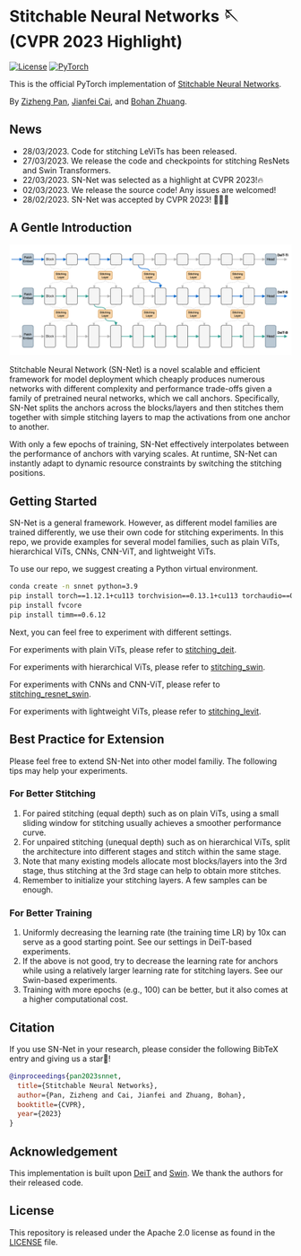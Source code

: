 # Stitchable Neural Networks 🪡 (CVPR 2023 Highlight)

[![License](https://img.shields.io/badge/License-Apache_2.0-blue.svg)](https://opensource.org/licenses/Apache-2.0) 
<a href="https://pytorch.org/get-started/locally/"><img alt="PyTorch" src="https://img.shields.io/badge/PyTorch-ee4c2c?logo=pytorch&logoColor=white"></a>


This is the official PyTorch implementation of [Stitchable Neural Networks](https://arxiv.org/abs/2302.06586).


By [Zizheng Pan](https://scholar.google.com.au/citations?user=w_VMopoAAAAJ&hl=en), [Jianfei Cai](https://scholar.google.com/citations?user=N6czCoUAAAAJ&hl=en), and [Bohan Zhuang](https://scholar.google.com.au/citations?user=DFuDBBwAAAAJ).



## News

- 28/03/2023. Code for stitching LeViTs has been released. 
- 27/03/2023. We release the code and checkpoints for stitching ResNets and Swin Transformers.
- 22/03/2023. SN-Net was selected as a highlight at CVPR 2023!🔥
- 02/03/2023. We release the source code! Any issues are welcomed!
- 28/02/2023. SN-Net was accepted by CVPR 2023! 🎉🎉🎉



## A Gentle Introduction

![](.github/framework.png)

Stitchable Neural Network (SN-Net) is a novel scalable and efficient framework for model deployment which cheaply produces numerous networks with different complexity and performance trade-offs given a family of pretrained neural networks, which we call anchors. Specifically, SN-Net splits the anchors across the blocks/layers and then stitches them together with simple stitching layers to map the activations from one anchor to another.

With only a few epochs of training, SN-Net effectively interpolates between the performance of anchors with varying scales. At runtime, SN-Net can instantly adapt to dynamic resource constraints by switching the stitching positions. 



## Getting Started

SN-Net is a general framework. However, as different model families are trained differently, we use their own code for stitching experiments. In this repo, we provide examples for several model families, such as plain ViTs, hierarchical ViTs, CNNs, CNN-ViT, and lightweight ViTs.

To use our repo, we suggest creating a Python virtual environment.

```bash
conda create -n snnet python=3.9
pip install torch==1.12.1+cu113 torchvision==0.13.1+cu113 torchaudio==0.12.1 --extra-index-url https://download.pytorch.org/whl/cu113
pip install fvcore
pip install timm==0.6.12
```

Next, you can feel free to experiment with different settings.

For experiments with plain ViTs, please refer to [stitching_deit](./stitching_deit).

For experiments with hierarchical ViTs, please refer to [stitching_swin](./stitching_swin).

For experiments with CNNs and CNN-ViT, please refer to [stitching_resnet_swin](./stitching_resnet_swin).

For experiments with lightweight ViTs, please refer to [stitching_levit](./stitching_levit).


## Best Practice for Extension

Please feel free to extend SN-Net into other model familiy. The following tips may help your experiments.

### For Better Stitching

1. For paired stitching (equal depth) such as on plain ViTs, using a small sliding window for stitching usually achieves a smoother performance curve.
2. For unpaired stitching (unequal depth) such as on hierarchical ViTs, split the architecture into different stages and stitch within the same stage.
3. Note that many existing models allocate most blocks/layers into the 3rd stage, thus stitching at the 3rd stage can help to obtain more stitches. 
4. Remember to initialize your stitching layers. A few samples can be enough.


### For Better Training

1. Uniformly decreasing the learning rate (the training time LR) by 10x can serve as a good starting point. See our settings in DeiT-based experiments.
2. If the above is not good, try to decrease the learning rate for anchors while using a relatively larger learning rate for stitching layers. See our Swin-based experiments.
3. Training with more epochs (e.g., 100) can be better, but it also comes at a higher computational cost.


## Citation

If you use SN-Net in your research, please consider the following BibTeX entry and giving us a star🌟!

```BibTeX
@inproceedings{pan2023snnet,
  title={Stitchable Neural Networks},
  author={Pan, Zizheng and Cai, Jianfei and Zhuang, Bohan},
  booktitle={CVPR},
  year={2023}
}
```



## Acknowledgement

This implementation is built upon [DeiT](https://github.com/facebookresearch/deit) and [Swin](https://github.com/microsoft/Swin-Transformer). We thank the authors for their released code.



## License

This repository is released under the Apache 2.0 license as found in the [LICENSE](https://github.com/ziplab/SN-Net/blob/main/LICENSE) file.

